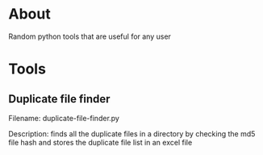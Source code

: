 # About
Random python tools that are useful for any user

# Tools
## Duplicate file finder
Filename: duplicate-file-finder.py

Description: finds all the duplicate files in a directory by checking the md5 file hash and stores the duplicate file list in an excel file